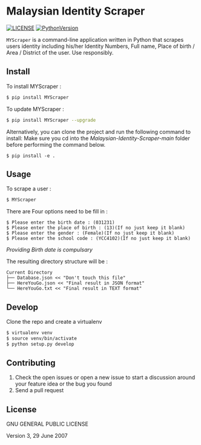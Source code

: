 
Malaysian Identity Scraper
=================
[![LICENSE](https://img.shields.io/badge/LICENSE-GPL--3.0-orange)](https://github.com/victoryy2003/Malaysian-Identity-Scraper/blob/main/LICENSE) [![PythonVersion](https://img.shields.io/badge/Python-3.10-blue)](https://www.python.org/downloads/)

`MYScraper` is a command-line application written in Python that scrapes users identity including his/her Identity Numbers, Full name, Place of birth / Area / District of the user. Use responsibly.


Install
-------
To install MYScraper :
```bash
$ pip install MYScraper
```

To update MYScraper :
```bash
$ pip install MYScraper --upgrade
```
Alternatively, you can clone the project and run the following command to install:
Make sure you cd into the *Malaysian-Identity-Scraper-main* folder before performing the command below.
```
$ pip install -e .
```


Usage
-----

To scrape a user :
```bash
$ MYScraper
```

There are Four options need to be fill in :
```
$ Please enter the birth date : (031231) 
$ Please enter the place of birth : (13)(If no just keep it blank) 
$ Please enter the gender : (Female)(If no just keep it blank) 
$ Please enter the school code : (YCC4102)(If no just keep it blank) 
```
*Providing Birth date is compulsary*

The resulting directory structure will be :
```
Current Directory
├── Database.json << "Don't touch this file"
├── HereYouGo.json << "Final result in JSON format"
└── HereYouGo.txt << "Final result in TEXT format"
```

Develop
-------

Clone the repo and create a virtualenv 
```bash
$ virtualenv venv
$ source venv/bin/activate
$ python setup.py develop
```

[//]: # (Running Tests)
[//]: # (-------------)

[//]: # (```bash)
[//]: # ($ python setup.py test)

[//]: # (# or just )

[//]: # ($ nosetests)
[//]: # (```)

Contributing
------------

1. Check the open issues or open a new issue to start a discussion around
   your feature idea or the bug you found
2. Send a pull request

License
-------
GNU GENERAL PUBLIC LICENSE

Version 3, 29 June 2007
